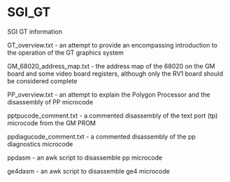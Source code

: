 # SGI_GT
SGI GT information

GT_overview.txt  - an attempt to provide an encompassing introduction to the operation of the GT graphics system  

GM_68020_address_map.txt  - the address map of the 68020 on the GM board and some video board registers, although only the RV1 board should be considered complete  

PP_overview.txt  - an attempt to explain the Polygon Processor and the disassembly of PP microcode  

pptpucode_comment.txt  - a commented disassembly of the text port (tp) microcode from the GM PROM  

ppdiagucode_comment.txt - a commented disassembly of the pp diagnostics microcode  

ppdasm  - an awk script to disassemble pp microcode  

ge4dasm  - an awk script to disassemble ge4 microcode  
